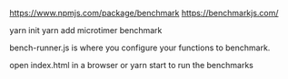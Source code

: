 https://www.npmjs.com/package/benchmark
https://benchmarkjs.com/

yarn init
yarn add microtimer benchmark

bench-runner.js is where you configure your functions to benchmark.

open index.html in a browser or yarn start to run the benchmarks